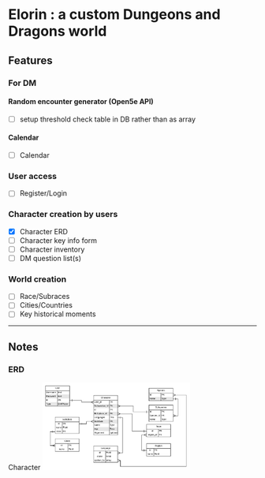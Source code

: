 # Elorin : a custom Dungeons and Dragons world

## Features

### For DM

#### Random encounter generator (Open5e API)
- [ ] setup threshold check table in DB rather than as array

#### Calendar
- [ ] Calendar

### User access

- [ ] Register/Login


### Character creation by users

- [x] Character ERD
- [ ] Character key info form
- [ ] Character inventory
- [ ] DM question list(s)

### World creation

- [ ] Race/Subraces
- [ ] Cities/Countries
- [ ] Key historical moments

----

## Notes

### ERD

Character
<img src='https://raw.githubusercontent.com/jennikate/elorin/master/readme_images/character-ERD.png' width='300px' />